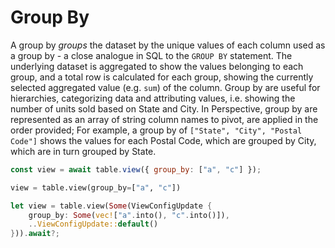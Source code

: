 # Group By

A group by _groups_ the dataset by the unique values of each column used as a
group by - a close analogue in SQL to the `GROUP BY` statement. The underlying
dataset is aggregated to show the values belonging to each group, and a total
row is calculated for each group, showing the currently selected aggregated
value (e.g. `sum`) of the column. Group by are useful for hierarchies,
categorizing data and attributing values, i.e. showing the number of units sold
based on State and City. In Perspective, group by are represented as an array of
string column names to pivot, are applied in the order provided; For example, a
group by of `["State", "City", "Postal Code"]` shows the values for each Postal
Code, which are grouped by City, which are in turn grouped by State.

<div class="javascript">

```javascript
const view = await table.view({ group_by: ["a", "c"] });
```

</div>
<div class="python">

```python
view = table.view(group_by=["a", "c"])
```

</div>
<div class="rust">

```rust
let view = table.view(Some(ViewConfigUpdate {
    group_by: Some(vec!["a".into(), "c".into()]),
    ..ViewConfigUpdate::default()
})).await?;
```

</div>
